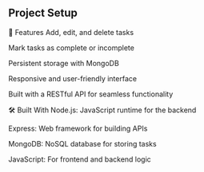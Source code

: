 ## Project Setup

🚀 Features
Add, edit, and delete tasks

Mark tasks as complete or incomplete

Persistent storage with MongoDB

Responsive and user-friendly interface

Built with a RESTful API for seamless functionality

🛠️ Built With
Node.js: JavaScript runtime for the backend

Express: Web framework for building APIs

MongoDB: NoSQL database for storing tasks

JavaScript: For frontend and backend logic